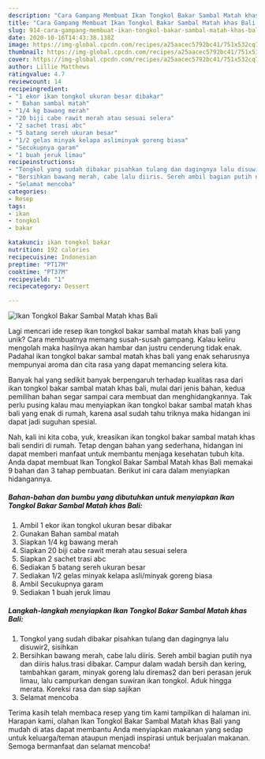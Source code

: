 ```yaml
---
description: "Cara Gampang Membuat Ikan Tongkol Bakar Sambal Matah khas Bali yang Menggugah Selera"
title: "Cara Gampang Membuat Ikan Tongkol Bakar Sambal Matah khas Bali yang Menggugah Selera"
slug: 914-cara-gampang-membuat-ikan-tongkol-bakar-sambal-matah-khas-bali-yang-menggugah-selera
date: 2020-10-16T14:43:38.138Z
image: https://img-global.cpcdn.com/recipes/a25aacec5792bc41/751x532cq70/ikan-tongkol-bakar-sambal-matah-khas-bali-foto-resep-utama.jpg
thumbnail: https://img-global.cpcdn.com/recipes/a25aacec5792bc41/751x532cq70/ikan-tongkol-bakar-sambal-matah-khas-bali-foto-resep-utama.jpg
cover: https://img-global.cpcdn.com/recipes/a25aacec5792bc41/751x532cq70/ikan-tongkol-bakar-sambal-matah-khas-bali-foto-resep-utama.jpg
author: Lillie Matthews
ratingvalue: 4.7
reviewcount: 14
recipeingredient:
- "1 ekor ikan tongkol ukuran besar dibakar"
- " Bahan sambal matah"
- "1/4 kg bawang merah"
- "20 biji cabe rawit merah atau sesuai selera"
- "2 sachet trasi abc"
- "5 batang sereh ukuran besar"
- "1/2 gelas minyak kelapa asliminyak goreng biasa"
- "Secukupnya garam"
- "1 buah jeruk limau"
recipeinstructions:
- "Tongkol yang sudah dibakar pisahkan tulang dan dagingnya lalu disuwir2, sisihkan"
- "Bersihkan bawang merah, cabe lalu diiris. Sereh ambil bagian putih nya dan diiris halus.trasi dibakar. Campur dalam wadah bersih dan kering, tambahkan garam, minyak goreng lalu diremas2 dan beri perasan jeruk limau, lalu campurkan dengan suwiran ikan tongkol. Aduk hingga merata. Koreksi rasa dan siap sajikan"
- "Selamat mencoba"
categories:
- Resep
tags:
- ikan
- tongkol
- bakar

katakunci: ikan tongkol bakar 
nutrition: 192 calories
recipecuisine: Indonesian
preptime: "PT17M"
cooktime: "PT37M"
recipeyield: "1"
recipecategory: Dessert

---
```



![Ikan Tongkol Bakar Sambal Matah khas Bali](https://img-global.cpcdn.com/recipes/a25aacec5792bc41/751x532cq70/ikan-tongkol-bakar-sambal-matah-khas-bali-foto-resep-utama.jpg)

Lagi mencari ide resep ikan tongkol bakar sambal matah khas bali yang unik? Cara membuatnya memang susah-susah gampang. Kalau keliru mengolah maka hasilnya akan hambar dan justru cenderung tidak enak. Padahal ikan tongkol bakar sambal matah khas bali yang enak seharusnya mempunyai aroma dan cita rasa yang dapat memancing selera kita.



Banyak hal yang sedikit banyak berpengaruh terhadap kualitas rasa dari ikan tongkol bakar sambal matah khas bali, mulai dari jenis bahan, kedua pemilihan bahan segar sampai cara membuat dan menghidangkannya. Tak perlu pusing kalau mau menyiapkan ikan tongkol bakar sambal matah khas bali yang enak di rumah, karena asal sudah tahu triknya maka hidangan ini dapat jadi suguhan spesial.


Nah, kali ini kita coba, yuk, kreasikan ikan tongkol bakar sambal matah khas bali sendiri di rumah. Tetap dengan bahan yang sederhana, hidangan ini dapat memberi manfaat untuk membantu menjaga kesehatan tubuh kita. Anda dapat membuat Ikan Tongkol Bakar Sambal Matah khas Bali memakai 9 bahan dan 3 tahap pembuatan. Berikut ini cara dalam menyiapkan hidangannya.

<!--inarticleads1-->

##### Bahan-bahan dan bumbu yang dibutuhkan untuk menyiapkan Ikan Tongkol Bakar Sambal Matah khas Bali:

1. Ambil 1 ekor ikan tongkol ukuran besar dibakar
1. Gunakan  Bahan sambal matah
1. Siapkan 1/4 kg bawang merah
1. Siapkan 20 biji cabe rawit merah atau sesuai selera
1. Siapkan 2 sachet trasi abc
1. Sediakan 5 batang sereh ukuran besar
1. Sediakan 1/2 gelas minyak kelapa asli/minyak goreng biasa
1. Ambil Secukupnya garam
1. Sediakan 1 buah jeruk limau




<!--inarticleads2-->

##### Langkah-langkah menyiapkan Ikan Tongkol Bakar Sambal Matah khas Bali:

1. Tongkol yang sudah dibakar pisahkan tulang dan dagingnya lalu disuwir2, sisihkan
1. Bersihkan bawang merah, cabe lalu diiris. Sereh ambil bagian putih nya dan diiris halus.trasi dibakar. Campur dalam wadah bersih dan kering, tambahkan garam, minyak goreng lalu diremas2 dan beri perasan jeruk limau, lalu campurkan dengan suwiran ikan tongkol. Aduk hingga merata. Koreksi rasa dan siap sajikan
1. Selamat mencoba




Terima kasih telah membaca resep yang tim kami tampilkan di halaman ini. Harapan kami, olahan Ikan Tongkol Bakar Sambal Matah khas Bali yang mudah di atas dapat membantu Anda menyiapkan makanan yang sedap untuk keluarga/teman ataupun menjadi inspirasi untuk berjualan makanan. Semoga bermanfaat dan selamat mencoba!
